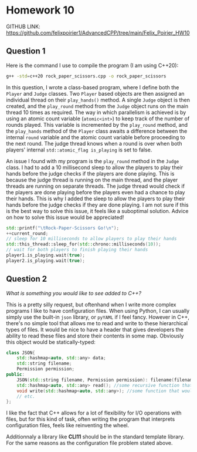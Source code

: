 # Homework 10

GITHUB LINK: https://github.com/felixpoirier1/AdvancedCPP/tree/main/Felix_Poirier_HW10
## Question 1

Here is the command I use to compile the program (I am using C++20):
```bash
g++ -std=c++20 rock_paper_scissors.cpp -o rock_paper_scissors
```

In this question, I wrote a class-based program, where I define both the `Player` and `Judge` classes. Two `Player` based objects are then assigned an individual thread on their `play_hands()` method. 
A single `Judge` object is then created, and the `play_round` method from the `Judge` object runs on the main thread 10 times as required.
The way in which parallelism is achieved is by using an atomic count variable (`atomic<int>`) to keep track of the number of rounds played. This variable is incremented by the `play_round` method, and the `play_hands` method of the `Player` class awaits a difference between the internal `round` variable and the atomic count variable before proceeding to the next round.
The judge thread knows when a round is over when both players' internal `std::atomic_flag is_playing` is set to false. 

An issue I found with my program is the `play_round` method in the `Judge` class. I had to add a 10 millisecond sleep to allow the players to play their hands before the judge checks if the players are done playing. This is because the judge thread is running on the main thread, and the player threads are running on separate threads. The judge thread would check if the players are done playing before the players even had a chance to play their hands. This is why I added the sleep to allow the players to play their hands before the judge checks if they are done playing. I am not sure if this is the best way to solve this issue, it feels like a suboptimal solution. Advice on how to solve this issue would be appreciated!

```cpp
std::printf("\tRock-Paper-Scissors Go!\n");
++current_round;
// sleep for 10 milliseconds to allow players to play their hands
std::this_thread::sleep_for(std::chrono::milliseconds(10));
// wait for both players to finish playing their hands
player1.is_playing.wait(true);
player2.is_playing.wait(true);
```

## Question 2

*What is something you would like to see added to C++?*

This is a pretty silly request, but oftenhand when I write more complex programs I like to have configuration files. When using Python, I can usually simply use the built-in `json` library, or `pyYAML` if I feel fancy. However in C++, there's no simple tool that allows me to read and write to these hierarchical types of files. It would be nice to have a header that gives developers the ability to read these files and store their contents in some map. Obviously this object would be statically-typed:

```c++
class JSON{
    std::hashmap<auto, std::any> data;
    std::string filename;
    Permission permission;
public:
    JSON(std::string filename, Permission permission): filename(filename), permission(permission) {}
    std::hashmap<auto, std::any> read(); //some recursive function that would return the contents of the file
    void write(std::hashmap<auto, std::any>); //some function that would write the file according to a template
    // etc.
};
```

I like the fact that C++ allows for a lot of flexibility for I/O operations with files, but for this kind of task, often writing the program that interprets configuration files, feels like reinventing the wheel. 

Additionnaly a library like **CLI11** should be in the standard template library. For the same reasons as the configuration file problem stated above.
